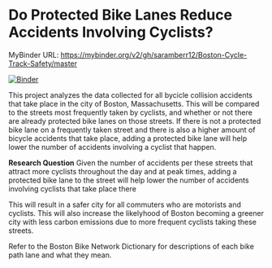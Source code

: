 # Do Protected Bike Lanes Reduce Accidents Involving Cyclists?

MyBinder URL: https://mybinder.org/v2/gh/saramberr12/Boston-Cycle-Track-Safety/master

[![Binder](https://mybinder.org/badge_logo.svg)](https://mybinder.org/v2/gh/saramberr12/Boston-Cycle-Track-Safety/master)

This project analyzes the data collected for all bycicle collision accidents that take place in the city of Boston, Massachusetts.  This will be compared to the streets most frequently taken by cyclists, and whether or not there are already protected bike lanes on those streets.  If there is not a protected bike lane on a frequently taken street and there is also a higher amount of bicycle accidents that take place, adding a protected bike lane will help lower the number of accidents involving a cyclist that happen.  

**Research Question**
    Given the number of accidents per these streets that attract more cyclists throughout the day and at peak times, adding a protected bike lane to the street will help lower the number of accidents involving cyclists that take place there
    
This will result in a safer city for all commuters who are motorists and cyclists.  This will also increase the likelyhood of Boston becoming a greener city with less carbon emissions due to more frequent cyclists taking these streets. 



Refer to the Boston Bike Network Dictionary for descriptions of each bike path lane and what they mean.
